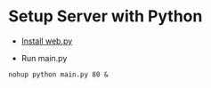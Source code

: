 ﻿Setup Server with Python
==

- [Install web.py](webpy.md) 

- Run main.py

```
nohup python main.py 80 &

```
 